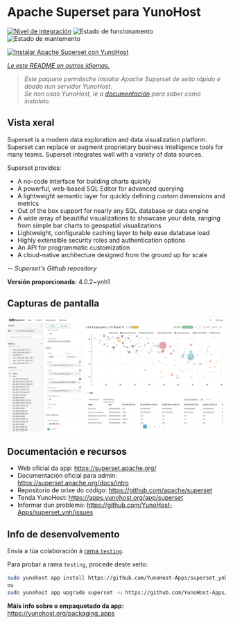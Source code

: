 <!--
NOTA: Este README foi creado automáticamente por <https://github.com/YunoHost/apps/tree/master/tools/readme_generator>
NON debe editarse manualmente.
-->

# Apache Superset para YunoHost

[![Nivel de integración](https://dash.yunohost.org/integration/superset.svg)](https://ci-apps.yunohost.org/ci/apps/superset/) ![Estado de funcionamento](https://ci-apps.yunohost.org/ci/badges/superset.status.svg) ![Estado de mantemento](https://ci-apps.yunohost.org/ci/badges/superset.maintain.svg)

[![Instalar Apache Superset con YunoHost](https://install-app.yunohost.org/install-with-yunohost.svg)](https://install-app.yunohost.org/?app=superset)

*[Le este README en outros idiomas.](./ALL_README.md)*

> *Este paquete permíteche instalar Apache Superset de xeito rápido e doado nun servidor YunoHost.*  
> *Se non usas YunoHost, le a [documentación](https://yunohost.org/install) para saber como instalalo.*

## Vista xeral

Superset is a modern data exploration and data visualization platform. Superset can replace or augment proprietary business intelligence tools for many teams. Superset integrates well with a variety of data sources.

Superset provides:

- A no-code interface for building charts quickly
- A powerful, web-based SQL Editor for advanced querying
- A lightweight semantic layer for quickly defining custom dimensions and metrics
- Out of the box support for nearly any SQL database or data engine
- A wide array of beautiful visualizations to showcase your data, ranging from simple bar charts to geospatial visualizations
- Lightweight, configurable caching layer to help ease database load
- Highly extensible security roles and authentication options
- An API for programmatic customization
- A cloud-native architecture designed from the ground up for scale

*-- Superset's Github repository*


**Versión proporcionada:** 4.0.2~ynh1

## Capturas de pantalla

![Captura de pantalla de Apache Superset](./doc/screenshots/explore.jpg)

## Documentación e recursos

- Web oficial da app: <https://superset.apache.org/>
- Documentación oficial para admin: <https://superset.apache.org/docs/intro>
- Repositorio de orixe do código: <https://github.com/apache/superset>
- Tenda YunoHost: <https://apps.yunohost.org/app/superset>
- Informar dun problema: <https://github.com/YunoHost-Apps/superset_ynh/issues>

## Info de desenvolvemento

Envía a túa colaboración á [rama `testing`](https://github.com/YunoHost-Apps/superset_ynh/tree/testing).

Para probar a rama `testing`, procede deste xeito:

```bash
sudo yunohost app install https://github.com/YunoHost-Apps/superset_ynh/tree/testing --debug
ou
sudo yunohost app upgrade superset -u https://github.com/YunoHost-Apps/superset_ynh/tree/testing --debug
```

**Máis info sobre o empaquetado da app:** <https://yunohost.org/packaging_apps>
